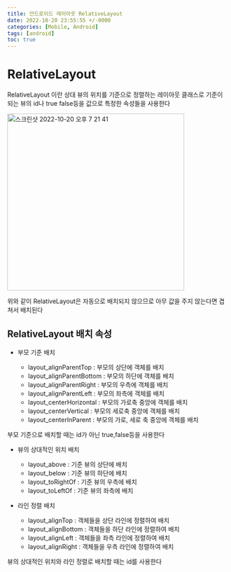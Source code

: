 ```yaml
---
title: 안드로이드 레이아웃 RelativeLayout
date: 2022-10-20 23:55:55 +/-0000
categories: [Mobile, Android]
tags: [android]
toc: true
---
```


# RelativeLayout

RelativeLayout 이란 상대 뷰의 위치를 기준으로 정렬하는 레이아웃 클래스로
기준이 되는 뷰의 id나 true false등을 값으로 특정한 속성들을 사용한다

<img width="404" alt="스크린샷 2022-10-20 오후 7 21 41" src="https://user-images.githubusercontent.com/102157871/196923668-91f60c40-0b92-4c00-830a-889bc5f53d90.png">

위와 같이 RelativeLayout은 자동으로 배치되지 않으므로 아무 값을 주지 않는다면 겹쳐서 배치된다

## RelativeLayout 배치 속성

* 부모 기준 배치

    * layout_alignParentTop : 부모의 상단에 객체를 배치
    * layout_alignParentBottom : 부모의 하단에 객체를 배치
    * layout_alignParentRight : 부모의 우측에 객체를 배치
    * layout_alignParentLeft : 부모의 좌측에 객체를 배치
    * layout_centerHorizontal : 부모의 가로축 중앙에 객체를 배치
    * layout_centerVertical	: 부모의 세로축 중앙에 객체를 배치
    * layout_centerInParent	: 부모의 가로, 세로 축 중앙에 객체를 배치

부모 기준으로 배치할 때는 id가 아닌 true,false등을 사용한다

* 뷰의 상대적인 위치 배치
    * layout_above : 기준 뷰의 상단에 배치
    * layout_below : 기준 뷰의 하단에 배치
    * layout_toRightOf : 기준 뷰의 우측에 배치
    * layout_toLeftOf : 기준 뷰의 좌측에 배치

* 라인 정렬 배치
    * layout_alignTop : 객체들을 상단 라인에 정렬하여 배치
    * layout_alignBottom : 객체들을 하단 라인에 정렬하여 배치
    * layout_alignLeft : 객체들을 좌측 라인에 정렬하여 배치
    * layout_alignRight : 객체들을 우측 라인에 정렬하여 배치

뷰의 상대적인 위치와 라인 정렬로 배치할 때는 id를 사용한다
